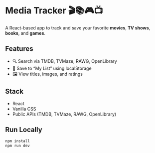 # Media Tracker 🎬📚🎮📺

A React-based app to track and save your favorite **movies**, **TV shows**, **books**, and **games**.

## Features
- 🔍 Search via TMDB, TVMaze, RAWG, OpenLibrary
- 💾 Save to “My List” using localStorage
- 🖼️ View titles, images, and ratings

## Stack
- React
- Vanilla CSS
- Public APIs (TMDB, TVMaze, RAWG, OpenLibrary)

## Run Locally
```bash
npm install
npm run dev
